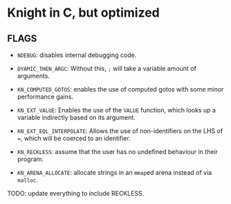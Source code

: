 # Knight in C, but optimized

## FLAGS
- `NDEBUG`: disables internal debugging code.
- `DYAMIC_THEN_ARGC`: Without this, `;` will take a variable amount of arguments.

- `KN_COMPUTED_GOTOS`: enables the use of computed gotos with some minor performance gains.
- `KN_EXT_VALUE`: Enables the use of the `VALUE` function, which looks up a variable indirectly based on its argument.
- `KN_EXT_EQL_INTERPOLATE`: Allows the use of non-identifiers on the LHS of `=`, which will be coerced to an identifier.
- `KN_RECKLESS`: assume that the user has no undefined behaviour in their program.
- `KN_ARENA_ALLOCATE`: allocate strings in an `mmap`ed arena instead of via `malloc`.

TODO: update everything to include RECKLESS.